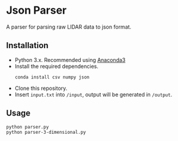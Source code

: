 # Json Parser
A parser for parsing raw LIDAR data to json format.

## Installation
- Python 3.x. Recommended using [Anaconda3](https://www.anaconda.com/distribution/)
- Install the required dependencies.
  ```
  conda install csv numpy json
  ```
- Clone this repository.
- Insert `input.txt` into `/input`, output will be generated in `/output`.

## Usage
```Shell
python parser.py 
python parser-3-dimensional.py
```